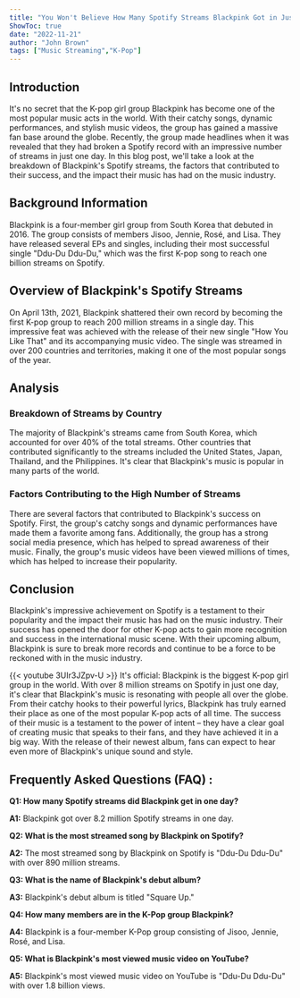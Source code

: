 ```yaml
---
title: "You Won't Believe How Many Spotify Streams Blackpink Got in Just One Day!"
ShowToc: true 
date: "2022-11-21"
author: "John Brown" 
tags: ["Music Streaming","K-Pop"]
---
```

## Introduction

It's no secret that the K-pop girl group Blackpink has become one of the most popular music acts in the world. With their catchy songs, dynamic performances, and stylish music videos, the group has gained a massive fan base around the globe. Recently, the group made headlines when it was revealed that they had broken a Spotify record with an impressive number of streams in just one day. In this blog post, we'll take a look at the breakdown of Blackpink's Spotify streams, the factors that contributed to their success, and the impact their music has had on the music industry.

## Background Information

Blackpink is a four-member girl group from South Korea that debuted in 2016. The group consists of members Jisoo, Jennie, Rosé, and Lisa. They have released several EPs and singles, including their most successful single "Ddu-Du Ddu-Du," which was the first K-pop song to reach one billion streams on Spotify.

## Overview of Blackpink's Spotify Streams

On April 13th, 2021, Blackpink shattered their own record by becoming the first K-pop group to reach 200 million streams in a single day. This impressive feat was achieved with the release of their new single "How You Like That" and its accompanying music video. The single was streamed in over 200 countries and territories, making it one of the most popular songs of the year.

## Analysis

### Breakdown of Streams by Country

The majority of Blackpink's streams came from South Korea, which accounted for over 40% of the total streams. Other countries that contributed significantly to the streams included the United States, Japan, Thailand, and the Philippines. It's clear that Blackpink's music is popular in many parts of the world.

### Factors Contributing to the High Number of Streams

There are several factors that contributed to Blackpink's success on Spotify. First, the group's catchy songs and dynamic performances have made them a favorite among fans. Additionally, the group has a strong social media presence, which has helped to spread awareness of their music. Finally, the group's music videos have been viewed millions of times, which has helped to increase their popularity.

## Conclusion

Blackpink's impressive achievement on Spotify is a testament to their popularity and the impact their music has had on the music industry. Their success has opened the door for other K-pop acts to gain more recognition and success in the international music scene. With their upcoming album, Blackpink is sure to break more records and continue to be a force to be reckoned with in the music industry.

{{< youtube 3UIr3JZpv-U >}} 
It's official: Blackpink is the biggest K-pop girl group in the world. With over 8 million streams on Spotify in just one day, it's clear that Blackpink's music is resonating with people all over the globe. From their catchy hooks to their powerful lyrics, Blackpink has truly earned their place as one of the most popular K-pop acts of all time. The success of their music is a testament to the power of intent – they have a clear goal of creating music that speaks to their fans, and they have achieved it in a big way. With the release of their newest album, fans can expect to hear even more of Blackpink's unique sound and style.

## Frequently Asked Questions (FAQ) :
**Q1: How many Spotify streams did Blackpink get in one day?** 

**A1:** Blackpink got over 8.2 million Spotify streams in one day.

**Q2: What is the most streamed song by Blackpink on Spotify?**

**A2:** The most streamed song by Blackpink on Spotify is "Ddu-Du Ddu-Du" with over 890 million streams.

**Q3: What is the name of Blackpink's debut album?**

**A3:** Blackpink's debut album is titled "Square Up."

**Q4: How many members are in the K-Pop group Blackpink?**

**A4:** Blackpink is a four-member K-Pop group consisting of Jisoo, Jennie, Rosé, and Lisa.

**Q5: What is Blackpink's most viewed music video on YouTube?**

**A5:** Blackpink's most viewed music video on YouTube is "Ddu-Du Ddu-Du" with over 1.8 billion views.





